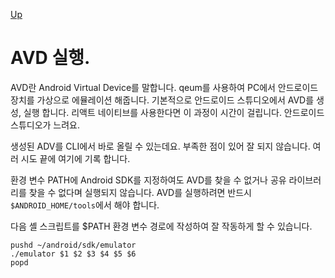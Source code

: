 [Up](./index.md)

# AVD 실행.

AVD란 Android Virtual Device를 말합니다. qeum를 사용하여 PC에서 안드로이드 장치를 가상으로 에뮬레이션 해줍니다. 기본적으로 안드로이드 스튜디오에서 AVD를 생성, 실행 합니다. 리액트 네이티브를 사용한다면 이 과정이 시간이 걸립니다. 안드로이드 스튜디오가 느려요.

생성된 ADV를 CLI에서 바로 올릴 수 있는데요. 부족한 점이 있어 잘 되지 않습니다. 여러 시도 끝에 여기에 기록 합니다.

환경 변수 PATH에 Android SDK를 지정하여도 AVD를 찾을 수 없거나 공유 라이브러리를 찾을 수 없다며 실행되지 않습니다. AVD를 실행하려면 반드시 `$ANDROID_HOME/tools`에서 해야 합니다.

다음 셸 스크립트를 $PATH 환경 변수 경로에 작성하여 잘 작동하게 할 수 있습니다.

```shell
pushd ~/android/sdk/emulator
./emulator $1 $2 $3 $4 $5 $6
popd
```

